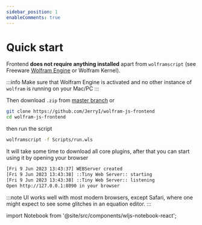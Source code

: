 ```yaml
---
sidebar_position: 1
enableComments: true
---
```

# Quick start
Frontend __does not require anything installed__ apart from `wolframscript` (see Freeware [Wolfram Engine](https://www.wolfram.com/engine/) or Wolfram Kernel). 

:::info
Make sure that Wolfram Engine is activated and no other instance of `wolfram` is running on your Mac/PC
:::

Then download `.zip` from [master branch](https://github.com/JerryI/wolfram-js-frontend) or

```bash
git clone https://github.com/JerryI/wolfram-js-frontend
cd wolfram-js-frontend
```

then run the script

```bash
wolframscript -f Scripts/run.wls
```

It will take some time to download all core plugins, after that you can start using it by opening your browser 

```bash
[Fri 9 Jun 2023 13:43:37] WEBServer created
[Fri 9 Jun 2023 13:43:38] ::Tiny Web Server:: starting
[Fri 9 Jun 2023 13:43:38] ::Tiny Web Server:: listening
Open http://127.0.0.1:8090 in your browser
```

:::note
UI works well with most modern browsers, except Safari, where one might expect to see some glitches in an equation editor.
:::


import Notebook from '@site/src/components/wljs-notebook-react';




